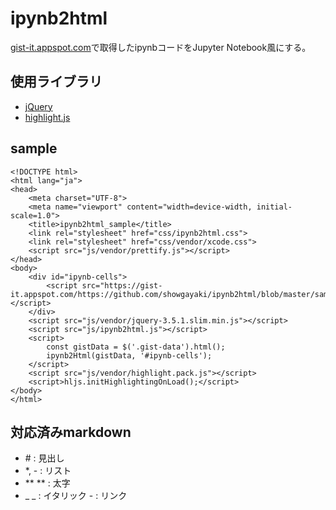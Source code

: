 # ipynb2html
[gist-it.appspot.com](https://gist-it.appspot.com/)で取得したipynbコードをJupyter Notebook風にする。

## 使用ライブラリ
- [jQuery](https://jquery.com/)
- [highlight.js](https://highlightjs.org/)

## sample
```
<!DOCTYPE html>
<html lang="ja">
<head>
    <meta charset="UTF-8">
    <meta name="viewport" content="width=device-width, initial-scale=1.0">
    <title>ipynb2html_sample</title>
    <link rel="stylesheet" href="css/ipynb2html.css">
    <link rel="stylesheet" href="css/vendor/xcode.css">
    <script src="js/vendor/prettify.js"></script>
</head>
<body>
    <div id="ipynb-cells">
        <script src="https://gist-it.appspot.com/https://github.com/showgayaki/ipynb2html/blob/master/sample.ipynb"></script>
    </div>
    <script src="js/vendor/jquery-3.5.1.slim.min.js"></script>
    <script src="js/ipynb2html.js"></script>
    <script>
        const gistData = $('.gist-data').html();
        ipynb2Html(gistData, '#ipynb-cells');
    </script>
    <script src="js/vendor/highlight.pack.js"></script>
    <script>hljs.initHighlightingOnLoad();</script>
</body>
</html>
```

## 対応済みmarkdown
- \# : 見出し
- \*, \- : リスト
- ** ** : 太字
- _ _ : イタリック
-[]() : リンク
